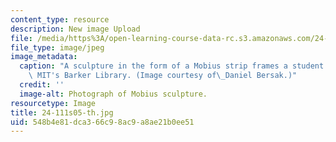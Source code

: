 ```yaml
---
content_type: resource
description: New image Upload
file: /media/https%3A/open-learning-course-data-rc.s3.amazonaws.com/24-111-philosophy-of-quantum-mechanics-spring-2005/548b4e81dca366c98ac9a8ae21b0ee51_24-111s05-th.jpg
file_type: image/jpeg
image_metadata:
  caption: "A sculpture in the form of a Mobius strip frames a student studying in\
    \ MIT's Barker Library. (Image courtesy of\_Daniel Bersak.)"
  credit: ''
  image-alt: Photograph of Mobius sculpture.
resourcetype: Image
title: 24-111s05-th.jpg
uid: 548b4e81-dca3-66c9-8ac9-a8ae21b0ee51
---
```

